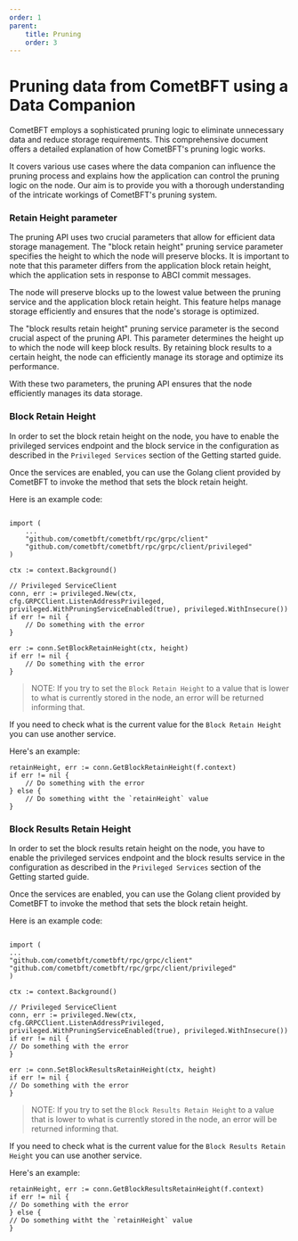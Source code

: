 ```yaml
---
order: 1
parent:
    title: Pruning
    order: 3
---
```


# Pruning data from CometBFT using a Data Companion

CometBFT employs a sophisticated pruning logic to eliminate unnecessary data and reduce storage requirements. This
comprehensive document offers a detailed explanation of how CometBFT's pruning logic works.

It covers various use cases where the data companion can influence the pruning process and explains how the application
can control the pruning logic on the node. Our aim is to provide you with a thorough understanding of the intricate
workings of CometBFT's pruning system.

### Retain Height parameter

The pruning API uses two crucial parameters that allow for efficient data storage management. The "block retain height"
pruning service parameter specifies the height to which the node will preserve blocks. It is important to note that this
parameter differs from the application block retain height, which the application sets in response to ABCI commit messages.

The node will preserve blocks up to the lowest value between the pruning service and the application block retain height.
This feature helps manage storage efficiently and ensures that the node's storage is optimized.

The "block results retain height" pruning service parameter is the second crucial aspect of the pruning API.
This parameter determines the height up to which the node will keep block results. By retaining block results to a
certain height, the node can efficiently manage its storage and optimize its performance.

With these two parameters, the pruning API ensures that the node efficiently manages its data storage.

### Block Retain Height

In order to set the block retain height on the node, you have to enable the privileged services endpoint and the block service in the
configuration as described in the `Privileged Services` section of the Getting started guide.

Once the services are enabled, you can use the Golang client provided by CometBFT to invoke the method that sets the block retain height.

Here is an example code:
```

import (
    ...
    "github.com/cometbft/cometbft/rpc/grpc/client"
    "github.com/cometbft/cometbft/rpc/grpc/client/privileged"
)

ctx := context.Background()

// Privileged ServiceClient
conn, err := privileged.New(ctx, cfg.GRPCClient.ListenAddressPrivileged, privileged.WithPruningServiceEnabled(true), privileged.WithInsecure())
if err != nil {
    // Do something with the error
}

err := conn.SetBlockRetainHeight(ctx, height)
if err != nil {
    // Do something with the error
}

```

> NOTE: If you try to set the `Block Retain Height` to a value that is lower to what is currently stored in the node, an error will
be returned informing that.

If you need to check what is the current value for the `Block Retain Height` you can use another service.

Here's an example:
```
retainHeight, err := conn.GetBlockRetainHeight(f.context)
if err != nil {
    // Do something with the error
} else {
    // Do something witht the `retainHeight` value
}

```

### Block Results Retain Height

In order to set the block results retain height on the node, you have to enable the privileged services endpoint and the block results service in the
configuration as described in the `Privileged Services` section of the Getting started guide.

Once the services are enabled, you can use the Golang client provided by CometBFT to invoke the method that sets the block retain height.

Here is an example code:
```

import (
...
"github.com/cometbft/cometbft/rpc/grpc/client"
"github.com/cometbft/cometbft/rpc/grpc/client/privileged"
)

ctx := context.Background()

// Privileged ServiceClient
conn, err := privileged.New(ctx, cfg.GRPCClient.ListenAddressPrivileged, privileged.WithPruningServiceEnabled(true), privileged.WithInsecure())
if err != nil {
// Do something with the error
}

err := conn.SetBlockResultsRetainHeight(ctx, height)
if err != nil {
// Do something with the error
}

```

> NOTE: If you try to set the `Block Results Retain Height` to a value that is lower to what is currently stored in the node, an error will
be returned informing that.

If you need to check what is the current value for the `Block Results Retain Height` you can use another service.

Here's an example:
```
retainHeight, err := conn.GetBlockResultsRetainHeight(f.context)
if err != nil {
// Do something with the error
} else {
// Do something witht the `retainHeight` value
}

```
